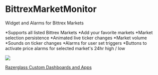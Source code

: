 # BittrexMarketMonitor

Widget and Alarms for Bittrex Markets

*Supports all listed Bittrex Markets
*Add your favorite markets
*Market selection persistence
*Animated live ticker changes
*Market volume
*Sounds on ticker changes
*Alarms for user set triggers
*Buttons to activate price alarms for selected market's 24hr high / low
 
![](http://i.imgur.com/3FR9wcZ.png)


[Razerglass Custom Dashboards and Apps](https://bitcointalk.org/index.php?topic=1093341)
